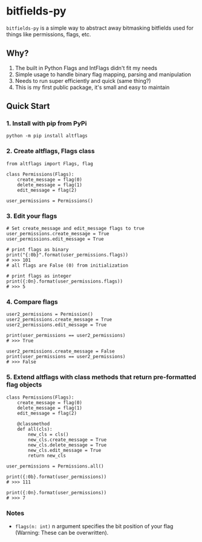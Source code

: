 # bitfields-py
`bitfields-py` is a simple way to abstract away bitmasking bitfields used for things like permissions, flags, etc.

## Why?
1. The built in Python Flags and IntFlags didn't fit my needs
1. Simple usage to handle binary flag mapping, parsing and manipulation
1. Needs to run super efficiently and quick (same thing?)
1. This is my first public package, it's small and easy to maintain

## Quick Start
### 1. Install with pip from PyPi
`python -m pip install altflags`
### 2. Create altflags, Flags class
```
from altflags import Flags, flag

class Permissions(Flags):
    create_message = flag(0)
    delete_message = flag(1)
    edit_message = flag(2)

user_permissions = Permissions()
```
### 3. Edit your flags
```
# Set create_message and edit_message flags to true
user_permissions.create_message = True
user_permissions.edit_message = True

# print flags as binary
print("{:0b}".format(user_permissions.flags))
# >>> 101
# all flags are False (0) from initialization

# print flags as integer
print({:0n}.format(user_permissions.flags))
# >>> 5
```
### 4. Compare flags
```
user2_permissions = Permission()
user2_permissions.create_message = True
user2_permissions.edit_message = True

print(user_permissions == user2_permissions)
# >>> True

user2_permissions.create_message = False
print(user_permissions == user2_permissions)
# >>> False
```

### 5. Extend altflags with class methods that return pre-formatted flag objects
```
class Permissions(Flags):
    create_message = flag(0)
    delete_message = flag(1)
    edit_message = flag(2)

    @classmethod
    def all(cls):
        new_cls = cls()
        new_cls.create_message = True
        new_cls.delete_message = True
        new_cls.edit_message = True
        return new_cls

user_permissions = Permissions.all()

print({:0b}.format(user_permissions))
# >>> 111

print({:0n}.format(user_permissions))
# >>> 7
```

### Notes
+ `flags(n: int)` n argument specifies the bit position of your flag (Warning: These can be overwritten).
